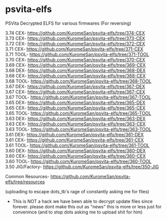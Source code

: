 # psvita-elfs
PSVita Decrypted ELFS for various firmwares (For reversing)

3.74 CEX- https://github.com/KuromeSan/psvita-elfs/tree/374-CEX              
3.73 CEX- https://github.com/KuromeSan/psvita-elfs/tree/373-CEX               
3.72 CEX- https://github.com/KuromeSan/psvita-elfs/tree/372-CEX             
3.71 CEX- https://github.com/KuromeSan/psvita-elfs/tree/371-CEX     
3.71 TOOL- https://github.com/KuromeSan/psvita-elfs/tree/371-TOOL    
3.70 CEX- https://github.com/KuromeSan/psvita-elfs/tree/370-CEX       
3.69 CEX- https://github.com/KuromeSan/psvita-elfs/tree/369-CEX         
3.68 DEX- https://github.com/KuromeSan/psvita-elfs/tree/368-DEX       
3.68 CEX- https://github.com/KuromeSan/psvita-elfs/tree/368-CEX         
3.68 TOOL- https://github.com/KuromeSan/psvita-elfs/tree/368-TOOL         
3.67 DEX- https://github.com/KuromeSan/psvita-elfs/tree/367-DEX         
3.67 CEX- https://github.com/KuromeSan/psvita-elfs/tree/367-CEX         
3.67 TOOL- https://github.com/KuromeSan/psvita-elfs/tree/367-TOOL         
3.65 DEX- https://github.com/KuromeSan/psvita-elfs/tree/365-DEX        
3.65 CEX- https://github.com/KuromeSan/psvita-elfs/tree/365-CEX        
3.65 TOOL- https://github.com/KuromeSan/psvita-elfs/tree/365-TOOL         
3.63 DEX- https://github.com/KuromeSan/psvita-elfs/tree/363-DEX      
3.63 CEX- https://github.com/KuromeSan/psvita-elfs/tree/363-CEX           
3.63 TOOL- https://github.com/KuromeSan/psvita-elfs/tree/363-TOOL           
3.61 DEX- https://github.com/KuromeSan/psvita-elfs/tree/361-DEX       
3.61 CEX- https://github.com/KuromeSan/psvita-elfs/tree/361-CEX       
3.61 TOOL- https://github.com/KuromeSan/psvita-elfs/tree/361-TOOL       
3.60 DEX- https://github.com/KuromeSan/psvita-elfs/tree/360-DEX        
3.60 CEX- https://github.com/KuromeSan/psvita-elfs/tree/360-CEX    
3.60 TOOL- https://github.com/KuromeSan/psvita-elfs/tree/360-TOOL        
3.50 JIG/Factory- https://github.com/KuromeSan/psvita-elfs/tree/350-JIG
    
Common Resources- https://github.com/KuromeSan/psvita-elfs/tree/resources    
     
(uploading to escape dots_tb's rage of constantly asking me for files) 

- This is NOT a hack we have been able to decrypt update files since forever. please dont make this out as "news" this is more or less just for convenince (and to stop dots asking me to upload shit for him)
